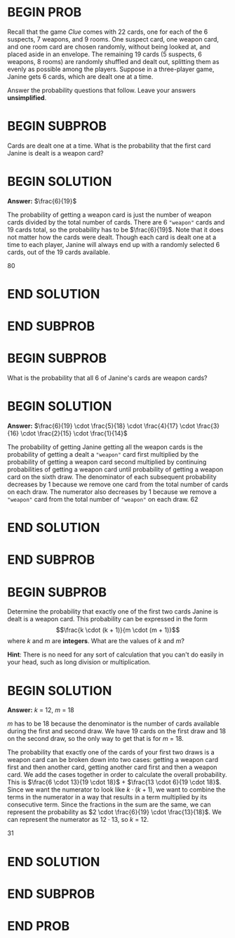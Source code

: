 # BEGIN PROB

Recall that the game *Clue* comes with 22 cards, one for each of the 6
suspects, 7 weapons, and 9 rooms. One suspect card, one weapon card, and
one room card are chosen randomly, without being looked at, and placed
aside in an envelope. The remaining 19 cards (5 suspects, 6 weapons, 8
rooms) are randomly shuffled and dealt out, splitting them as evenly as
possible among the players. Suppose in a three-player game, Janine gets
6 cards, which are dealt one at a time.

Answer the probability questions that follow. Leave your answers
**unsimplified**.

# BEGIN SUBPROB

Cards are dealt one at a time. What is the probability that the first
card Janine is dealt is a weapon card?

# BEGIN SOLUTION

**Answer:** $\frac{6}{19}$

The probability of getting a weapon card is just the number of weapon cards divided by the total number of cards. There are 6 `"weapon"` cards and 19 cards total, so the probability has to be $\frac{6}{19}$. Note that it does not matter how the cards were dealt. Though each card is dealt one at a time to each player, Janine will always end up with a randomly selected 6 cards, out of the 19 cards available.

<average>80</average>

# END SOLUTION

# END SUBPROB

# BEGIN SUBPROB

What is the probability that all 6 of Janine's cards are weapon cards?

# BEGIN SOLUTION

**Answer:** $\frac{6}{19} \cdot \frac{5}{18} \cdot \frac{4}{17} \cdot \frac{3}{16} \cdot \frac{2}{15} \cdot \frac{1}{14}$

The probability of getting Janine getting all the weapon cards is the  probability of getting a dealt a `"weapon"` card first multiplied by the probability of getting a weapon card second multiplied by continuing probabilities of getting a weapon card until probability of getting a weapon card on the sixth draw. The denominator of each subsequent probability decreases by 1 because we remove one card from the total number of cards on each draw. The numerator also decreases by 1 because we remove a `"weapon"` card from the total number of `"weapon"` on each draw. 
<average>62</average>

# END SOLUTION

# END SUBPROB

# BEGIN SUBPROB

Determine the probability that exactly one of the first two cards Janine
is dealt is a weapon card. This probability can be expressed in the form
$$\frac{k \cdot (k + 1)}{m \cdot (m + 1)}$$ where $k$ and $m$ are
**integers**. What are the values of $k$ and $m$?

**Hint**: There is no need for any sort of calculation that you can't do
easily in your head, such as long division or multiplication.


# BEGIN SOLUTION

**Answer:** $k$ = 12, $m$ = 18

$m$ has to be 18 because the denominator is the number of cards available during the first and second draw. We have 19 cards on the first draw and 18 on the second draw, so the only way to get that is for $m$ = 18. 

The probability that exactly one of the cards of your first two draws is a weapon card can be broken down into two cases: getting a weapon card first and then another card, getting another card first and then a weapon card. We add the cases together in order to calculate the overall probability. This is $\frac{6 \cdot 13}{19 \cdot 18}$ + $\frac{13 \cdot 6}{19 \cdot 18}$. Since we want the numerator to look like $k \cdot (k+1)$, we want to combine the terms in the numerator in a way that results in a term multiplied by its consecutive term. Since the fractions in the sum are the same, we can represent the probability as $2 \cdot \frac{6}{19} \cdot \frac{13}{18}$. We can represent the numerator as $12 \cdot 13$, so $k$ = 12. 

<average>31</average>

# END SOLUTION

# END SUBPROB

# END PROB
